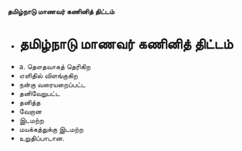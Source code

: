 **தமிழ்நாடு மாணவர் கணினித் திட்டம்**
- # தமிழ்நாடு மாணவர் கணினித் திட்டம்
- a. தௌதவாகத் தெரிகிற
- எளிதில் விளங்குகிற
- நன்கு வரையறைப்பட்ட
- தனிவேறுபட்ட
- தனித்த
- வேறான
- இடமற்ற
- மயக்கத்துக்கு இடமற்ற
- உறுதிப்பாடான.

